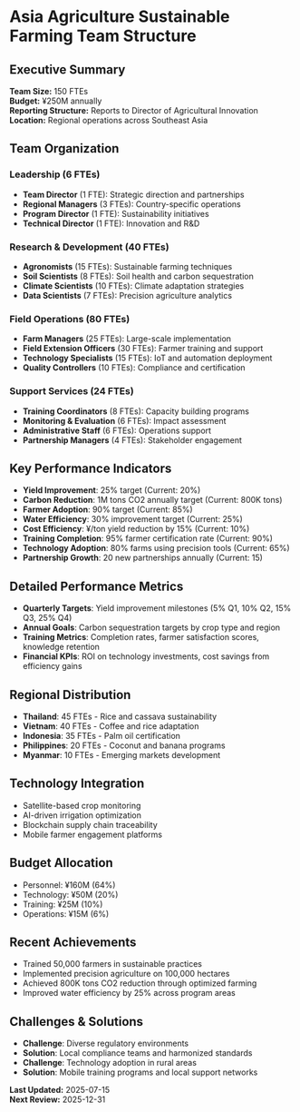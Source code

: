 # Asia Agriculture Sustainable Farming Team Structure

## Executive Summary
**Team Size:** 150 FTEs  
**Budget:** ¥250M annually  
**Reporting Structure:** Reports to Director of Agricultural Innovation  
**Location:** Regional operations across Southeast Asia  

## Team Organization

### Leadership (6 FTEs)
- **Team Director** (1 FTE): Strategic direction and partnerships  
- **Regional Managers** (3 FTEs): Country-specific operations  
- **Program Director** (1 FTE): Sustainability initiatives  
- **Technical Director** (1 FTE): Innovation and R&D  

### Research & Development (40 FTEs)
- **Agronomists** (15 FTEs): Sustainable farming techniques  
- **Soil Scientists** (8 FTEs): Soil health and carbon sequestration  
- **Climate Scientists** (10 FTEs): Climate adaptation strategies  
- **Data Scientists** (7 FTEs): Precision agriculture analytics  

### Field Operations (80 FTEs)
- **Farm Managers** (25 FTEs): Large-scale implementation  
- **Field Extension Officers** (30 FTEs): Farmer training and support  
- **Technology Specialists** (15 FTEs): IoT and automation deployment  
- **Quality Controllers** (10 FTEs): Compliance and certification  

### Support Services (24 FTEs)
- **Training Coordinators** (8 FTEs): Capacity building programs  
- **Monitoring & Evaluation** (6 FTEs): Impact assessment  
- **Administrative Staff** (6 FTEs): Operations support  
- **Partnership Managers** (4 FTEs): Stakeholder engagement  

## Key Performance Indicators
- **Yield Improvement**: 25% target (Current: 20%)
- **Carbon Reduction**: 1M tons CO2 annually target (Current: 800K tons)
- **Farmer Adoption**: 90% target (Current: 85%)
- **Water Efficiency**: 30% improvement target (Current: 25%)
- **Cost Efficiency**: ¥/ton yield reduction by 15% (Current: 10%)
- **Training Completion**: 95% farmer certification rate (Current: 90%)
- **Technology Adoption**: 80% farms using precision tools (Current: 65%)
- **Partnership Growth**: 20 new partnerships annually (Current: 15)

## Detailed Performance Metrics
- **Quarterly Targets**: Yield improvement milestones (5% Q1, 10% Q2, 15% Q3, 25% Q4)
- **Annual Goals**: Carbon sequestration targets by crop type and region
- **Training Metrics**: Completion rates, farmer satisfaction scores, knowledge retention
- **Financial KPIs**: ROI on technology investments, cost savings from efficiency gains  

## Regional Distribution
- **Thailand**: 45 FTEs - Rice and cassava sustainability  
- **Vietnam**: 40 FTEs - Coffee and rice adaptation  
- **Indonesia**: 35 FTEs - Palm oil certification  
- **Philippines**: 20 FTEs - Coconut and banana programs  
- **Myanmar**: 10 FTEs - Emerging markets development  

## Technology Integration
- Satellite-based crop monitoring  
- AI-driven irrigation optimization  
- Blockchain supply chain traceability  
- Mobile farmer engagement platforms  

## Budget Allocation
- Personnel: ¥160M (64%)  
- Technology: ¥50M (20%)  
- Training: ¥25M (10%)  
- Operations: ¥15M (6%)  

## Recent Achievements
- Trained 50,000 farmers in sustainable practices  
- Implemented precision agriculture on 100,000 hectares  
- Achieved 800K tons CO2 reduction through optimized farming  
- Improved water efficiency by 25% across program areas  

## Challenges & Solutions
- **Challenge**: Diverse regulatory environments  
- **Solution**: Local compliance teams and harmonized standards  
- **Challenge**: Technology adoption in rural areas  
- **Solution**: Mobile training programs and local support networks  

**Last Updated:** 2025-07-15  
**Next Review:** 2025-12-31
